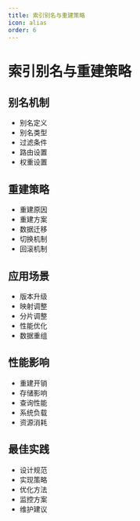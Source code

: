 ```yaml
---
title: 索引别名与重建策略
icon: alias
order: 6
---
```


# 索引别名与重建策略

## 别名机制
- 别名定义
- 别名类型
- 过滤条件
- 路由设置
- 权重设置

## 重建策略
- 重建原因
- 重建方案
- 数据迁移
- 切换机制
- 回滚机制

## 应用场景
- 版本升级
- 映射调整
- 分片调整
- 性能优化
- 数据重组

## 性能影响
- 重建开销
- 存储影响
- 查询性能
- 系统负载
- 资源消耗

## 最佳实践
- 设计规范
- 实现策略
- 优化方法
- 监控方案
- 维护建议
